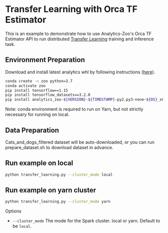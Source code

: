 # Transfer Learning with Orca TF Estimator

This is an example to demonstrate how to use Analytics-Zoo's Orca TF Estimator API to run distributed [Transfer Learning](https://github.com/tensorflow/docs/blob/master/site/en/r1/tutorials/images/transfer_learning.ipynb) training and inference task.

## Environment Preparation

Download and install latest analytics whl by following instructions ([here](https://analytics-zoo.github.io/master/#PythonUserGuide/install/#install-the-latest-nightly-build-wheels-for-pip)).

```bash
conda create -n zoo python=3.7
conda activate zoo
pip install tensorflow==1.15
pip install tensorflow_datasets==3.2.0
pip install analytics_zoo-${VERSION}-${TIMESTAMP}-py2.py3-none-${OS}_x86_64.whl
```
Note: conda environment is required to run on Yarn, but not strictly necessary for running on local.

## Data Preparation
Cats_and_dogs_filtered dataset will be auto-downloaded, or you can run prepare_dataset.sh to download dataset in advance.

## Run example on local
```bash
python transfer_learning.py --cluster_mode local 
```

## Run example on yarn cluster
```bash
python transfer_learning.py --cluster_mode yarn 
```

Options
* `--cluster_mode` The mode for the Spark cluster. local or yarn. Default to be `local`.
